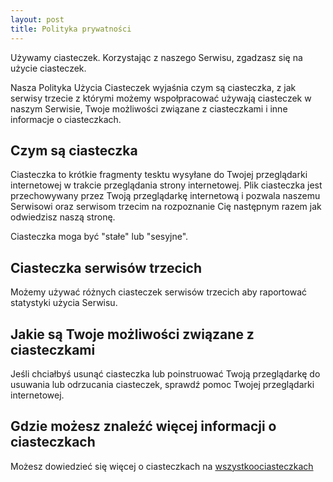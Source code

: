 ```yaml
---
layout: post
title: Polityka prywatności
---
```

Używamy ciasteczek. Korzystając z naszego Serwisu, zgadzasz się na użycie ciasteczek.

Nasza Polityka Użycia Ciasteczek wyjaśnia czym są ciasteczka, z jak serwisy trzecie z którymi możemy wspołpracować używają ciasteczek w naszym Serwisie, Twoje możliwości związane z ciasteczkami i inne informacje o ciasteczkach.

## Czym są ciasteczka

Ciasteczka to krótkie fragmenty tesktu wysyłane do Twojej przeglądarki internetowej w trakcie przeglądania strony internetowej. Plik ciasteczka jest przechowywany przez Twoją przeglądarkę internetową i pozwala naszemu Serwisowi oraz serwisom trzecim na rozpoznanie Cię następnym razem jak odwiedzisz naszą stronę.

Ciasteczka moga być "stałe" lub "sesyjne".

## Ciasteczka serwisów trzecich

Możemy używać różnych ciasteczek serwisów trzecich aby raportować statystyki użycia Serwisu.

## Jakie są Twoje możliwości związane z ciasteczkami

Jeśli chciałbyś usunąć ciasteczka lub poinstruować Twoją przeglądarkę do usuwania lub odrzucania ciasteczek, sprawdź pomoc Twojej przeglądarki internetowej.

## Gdzie możesz znaleźć więcej informacji o ciasteczkach

Możesz dowiedzieć się więcej o ciasteczkach na [wszystkoociasteczkach](https://wszystkoociasteczkach.pl)